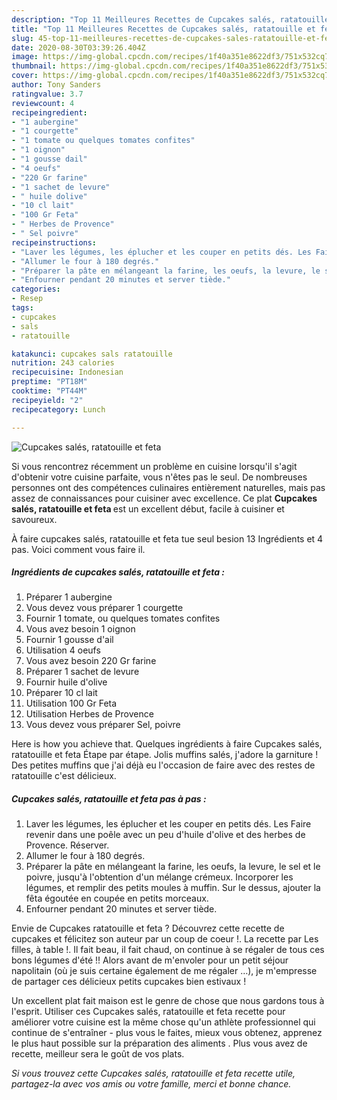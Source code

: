 ```yaml
---
description: "Top 11 Meilleures Recettes de Cupcakes salés, ratatouille et feta"
title: "Top 11 Meilleures Recettes de Cupcakes salés, ratatouille et feta"
slug: 45-top-11-meilleures-recettes-de-cupcakes-sales-ratatouille-et-feta
date: 2020-08-30T03:39:26.404Z
image: https://img-global.cpcdn.com/recipes/1f40a351e8622df3/751x532cq70/cupcakes-sales-ratatouille-et-feta-photo-principale-de-la-recette.jpg
thumbnail: https://img-global.cpcdn.com/recipes/1f40a351e8622df3/751x532cq70/cupcakes-sales-ratatouille-et-feta-photo-principale-de-la-recette.jpg
cover: https://img-global.cpcdn.com/recipes/1f40a351e8622df3/751x532cq70/cupcakes-sales-ratatouille-et-feta-photo-principale-de-la-recette.jpg
author: Tony Sanders
ratingvalue: 3.7
reviewcount: 4
recipeingredient:
- "1 aubergine"
- "1 courgette"
- "1 tomate ou quelques tomates confites"
- "1 oignon"
- "1 gousse dail"
- "4 oeufs"
- "220 Gr farine"
- "1 sachet de levure"
- " huile dolive"
- "10 cl lait"
- "100 Gr Feta"
- " Herbes de Provence"
- " Sel poivre"
recipeinstructions:
- "Laver les légumes, les éplucher et les couper en petits dés. Les Faire revenir dans une poêle avec un peu d&#39;huile d&#39;olive et des herbes de Provence. Réserver."
- "Allumer le four à 180 degrés."
- "Préparer la pâte en mélangeant la farine, les oeufs, la levure, le sel et le poivre, jusqu&#39;à l&#39;obtention d&#39;un mélange crémeux. Incorporer les légumes, et remplir des petits moules à muffin. Sur le dessus, ajouter la fêta égoutée en coupée en petits morceaux."
- "Enfourner pendant 20 minutes et server tiède."
categories:
- Resep
tags:
- cupcakes
- sals
- ratatouille

katakunci: cupcakes sals ratatouille 
nutrition: 243 calories
recipecuisine: Indonesian
preptime: "PT18M"
cooktime: "PT44M"
recipeyield: "2"
recipecategory: Lunch

---
```



![Cupcakes salés, ratatouille et feta](https://img-global.cpcdn.com/recipes/1f40a351e8622df3/751x532cq70/cupcakes-sales-ratatouille-et-feta-photo-principale-de-la-recette.jpg)

Si vous rencontrez récemment un problème en cuisine lorsqu'il s'agit d'obtenir votre cuisine parfaite, vous n'êtes pas le seul. De nombreuses personnes ont des compétences culinaires entièrement naturelles, mais pas assez de connaissances pour cuisiner avec excellence. Ce plat <strong> Cupcakes salés, ratatouille et feta </strong> est un excellent début, facile à cuisiner et savoureux.

<!--inarticleads1-->

À faire cupcakes salés, ratatouille et feta tue seul besion 13 Ingrédients et 4 pas. Voici comment vous faire il.

##### Ingrédients de cupcakes salés, ratatouille et feta :

1. Préparer 1 aubergine
1. Vous devez vous préparer 1 courgette
1. Fournir 1 tomate, ou quelques tomates confites
1. Vous avez besoin 1 oignon
1. Fournir 1 gousse d&#39;ail
1. Utilisation 4 oeufs
1. Vous avez besoin 220 Gr farine
1. Préparer 1 sachet de levure
1. Fournir  huile d&#39;olive
1. Préparer 10 cl lait
1. Utilisation 100 Gr Feta
1. Utilisation  Herbes de Provence
1. Vous devez vous préparer  Sel, poivre


Here is how you achieve that. Quelques ingrédients à faire Cupcakes salés, ratatouille et feta Étape par étape. Jolis muffins salés, j&#39;adore la garniture ! Des petites muffins que j&#39;ai déjà eu l&#39;occasion de faire avec des restes de ratatouille c&#39;est délicieux. 

<!--inarticleads2-->

##### Cupcakes salés, ratatouille et feta pas à pas :

1. Laver les légumes, les éplucher et les couper en petits dés. Les Faire revenir dans une poêle avec un peu d&#39;huile d&#39;olive et des herbes de Provence. Réserver.
1. Allumer le four à 180 degrés.
1. Préparer la pâte en mélangeant la farine, les oeufs, la levure, le sel et le poivre, jusqu&#39;à l&#39;obtention d&#39;un mélange crémeux. Incorporer les légumes, et remplir des petits moules à muffin. Sur le dessus, ajouter la fêta égoutée en coupée en petits morceaux.
1. Enfourner pendant 20 minutes et server tiède.


Envie de Cupcakes ratatouille et feta ? Découvrez cette recette de cupcakes et félicitez son auteur par un coup de coeur !. La recette par Les filles, à table !. Il fait beau, il fait chaud, on continue à se régaler de tous ces bons légumes d&#39;été !! Alors avant de m&#39;envoler pour un petit séjour napolitain (où je suis certaine également de me régaler …), je m&#39;empresse de partager ces délicieux petits cupcakes bien estivaux ! 

<!--inarticleads1-->

<p>
Un excellent plat fait maison est le genre de chose que nous gardons tous à l'esprit. Utiliser ces Cupcakes salés, ratatouille et feta recette pour améliorer votre cuisine est la même chose qu'un athlète professionnel qui continue de s'entraîner - plus vous le faites, mieux vous obtenez, apprenez le plus haut possible sur la préparation des aliments . Plus vous avez de recette, meilleur sera le goût de vos plats.
</p>

<p>
<i>Si vous trouvez cette Cupcakes salés, ratatouille et feta recette utile, partagez-la avec vos amis ou votre famille, merci et bonne chance.</i>
</p>
